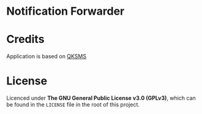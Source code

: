 # Notification Forwarder



# Credits

Application is based on [QKSMS](https://github.com/qklabs/qksms/)

# License

Licenced under **The GNU General Public License v3.0 (GPLv3)**, which can be found in the `LICENSE` file in the root of this project.
